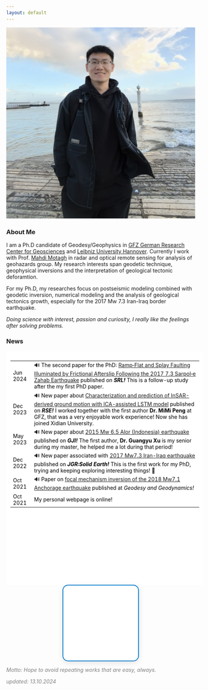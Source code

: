 ```yaml
---
layout: default
---
```


<!-- <img src="my_photo6.jpg" /> -->
<img class="profile-picture" src="./img/my_pho4.jpg">
<!-- this is comments -->

### About Me

I am a Ph.D candidate of Geodesy/Geophysics in [GFZ German Research Center for Geosciences](https://www.gfz-potsdam.de/en/home/) and [Leibniz University Hannover](https://www.uni-hannover.de/en/). Currently I work with Prof. [Mahdi Motagh](https://www.gfz-potsdam.de/en/staff/mahdi-motagh/sec14/) in radar and optical remote sensing for analysis of geohazards group. My research interests span geodetic technique, geophysical inversions and the interpretation of geological tectonic deforamtion.  

For my Ph.D, my researches focus on postseismic modeling combined with geodetic inversion, numerical modeling and the analysis of geological tectonics growth, especially for the 2017 Mw 7.3 Iran-Iraq border earthquake.  

*Doing science with interest,  passion and curiosity, I really like the feelings after solving problems.*

<!-- -------------------------------------------------------------------------------------------------- -->

### News
<!-- this is comments -->
<!--   <td width="15%">Jun 2024</td> -->
<!-- css overflow format -->
<style>
#overflow {
    background: white;
    color: black;
    padding: 10px;
    width: 100%;
    height: 600px;
    overflow: scroll;
    border: 1px solid white;
}
</style>

 
<div id="overflow">
<table style="width:100%">
  <tr>
    <td>Jun 2024</td>
    <td>&#128266; The second paper for the PhD: <a href="https://pubs.geoscienceworld.org/ssa/srl/article/doi/10.1785/0220230425/644725/Ramp-Flat-and-Splay-Faulting-Illuminated-by">Ramp‐Flat and Splay Faulting Illuminated by Frictional Afterslip Following the 2017 
 7.3 Sarpol‐e Zahab Earthquake</a>  published on <i><b>SRL!</b></i> This is a follow-up study after the my first PhD paper. </td>
  </tr>
  <tr>
    <td>Dec 2023</td>
    <td>&#128266; New paper about <a href="https://www.sciencedirect.com/science/article/pii/S0034425723004753?dgcid=coauthor">Characterization and prediction of InSAR-derived ground motion with ICA-assisted LSTM model</a>  published on <i><b>RSE!</b></i> I worked together with the first author <b>Dr. MiMi Peng</b> at GFZ, that was a very enjoyable work experience! Now she has joined Xidian University. </td>
  </tr>
  <tr>
    <td>May 2023</td>
    <td>&#128266; New paper about <a href="https://academic.oup.com/gji/advance-article/doi/10.1093/gji/ggad211/7176061"> 2015 Mw 6.5 Alor (Indonesia) earthquake </a>  published on <i><b>GJI!</b></i> The first author, <b>Dr. Guangyu Xu</b> is my senior during my master, he helped me a lot during that period! </td>
  </tr>
  <tr>
    <td>Dec 2022</td>
    <td>&#128266; New paper associated with <a href="https://agupubs.onlinelibrary.wiley.com/doi/10.1029/2022JB025148"> 2017 Mw7.3 Iran-Iraq earthquake </a>  published on <i><b>JGR:Solid Earth!</b></i> This is the first work for my PhD, trying and keeping exploring interesting things! &#128170; </td>
  </tr>
  <tr>
    <td>Oct 2021</td>
    <td> &#128266; Paper on <a href="https://www.sciencedirect.com/science/article/pii/S1674984721000690?via%3Dihub">focal mechanism inversion of the 2018 Mw7.1 Anchorage earthquake</a> published at <i>Geodesy and Geodynamics!</i></td>
  </tr>
  <tr>
    <td>Oct 2021</td>
    <td>My personal webpage is online!</td>
  </tr>
</table>
</div>

<!-- Now revolvermap only shows in the main page.-->
<!-- Now revolvermap has some problems ... When it resolved just uncomment the following ...   -->
<!--
<script type="text/javascript" src="//rf.revolvermaps.com/0/0/6.js?i=56ln2hcl5aa&amp;m=0&amp;c=ff0000&amp;cr1=ffffff&amp;f=arial&amp;l=0" async="async"></script>
-->
<!-- Now we shift to a new one ... -->   <!-- adjust the globe size with css -->
<div style="
    width: 200px; 
    height: 200px; 
    overflow: hidden; 
    margin: 0 auto; 
    display: flex; 
    justify-content: center; 
    align-items: center; 
    border: 2px solid #0077cc;  /* 添加边框 */
    border-radius: 15px;        /* 圆角边框 */
    box-shadow: 0 4px 15px rgba(0, 0, 0, 0.1);  /* 添加阴影 */
    background-color: white;  /* 背景颜色 */
">
    <script type="text/javascript" id="clstr_globe" src="//clustrmaps.com/globe.js?d=7UGJKFkyNL9rr4TqW6m9fV-9ccDI5fIbK4JkeQwboqQ"></script>
</div>

<!---------------------------------------------------------------------------------- -->

<p style="font-size: 2; color: gray;"><i>Motto: Hope to avoid repeating works that are easy, always.</i></p>
<p style="font-size: 2; color: gray;"><i>updated: 13.10.2024</i></p>


